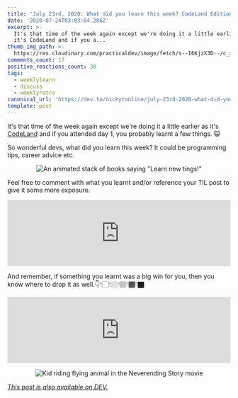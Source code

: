 ```yaml
---
title: 'July 23rd, 2020: What did you learn this week? CodeLand Edition'
date: '2020-07-24T03:03:04.286Z'
excerpt: >-
  It's that time of the week again except we're doing it a little earlier as
  it's CodeLand and if you a...
thumb_img_path: >-
  https://res.cloudinary.com/practicaldev/image/fetch/s--I6KjzX3D--/c_imagga_scale,f_auto,fl_progressive,h_420,q_auto,w_1000/https://dev-to-uploads.s3.amazonaws.com/i/7w8vcxj9yjqzw7qmmq7a.png
comments_count: 17
positive_reactions_count: 30
tags:
  - weeklylearn
  - discuss
  - weeklyretro
canonical_url: 'https://dev.to/nickytonline/july-23rd-2020-what-did-you-learn-this-week-1ogb'
template: post
---
```

It's that time of the week again except we're doing it a little earlier as it's [CodeLand](https://dev.to/codeland) and if you attended day 1, you probably learnt a few things. 😺

So wonderful devs, what did you learn this week? It could be programming tips, career advice etc.

<center>

![An animated stack of books saying "Learn new tings!"](https://media.giphy.com/media/Ec5RkrmARxPmTuXgrZ/giphy.gif)

</center>

Feel free to comment with what you learnt and/or reference your TIL post to give it some more exposure.


<iframe class="liquidTag" src="https://dev.to/embed/tag?args=todayilearned" style="border: 0; width: 100%;"></iframe>


And remember, if something you learnt was a big win for you, then you know where to drop it as well.👇👇🏻👇🏼👇🏽👇🏾👇🏿


<iframe class="liquidTag" src="https://dev.to/embed/link?args=https%3A%2F%2Fdev.to%2Fdevteam%2Fwhat-was-your-win-this-week-29kh" style="border: 0; width: 100%;"></iframe>


<center>

![Kid riding flying animal in the Neverending Story movie](https://media.giphy.com/media/cOB8cDnKM6eyY/giphy-downsized-large.gif)

</center>

*[This post is also available on DEV.](https://dev.to/nickytonline/july-23rd-2020-what-did-you-learn-this-week-1ogb)*


<script>
const parent = document.getElementsByTagName('head')[0];
const script = document.createElement('script');
script.type = 'text/javascript';
script.src = 'https://cdnjs.cloudflare.com/ajax/libs/iframe-resizer/4.1.1/iframeResizer.min.js';
script.charset = 'utf-8';
script.onload = function() {
    window.iFrameResize({}, '.liquidTag');
};
parent.appendChild(script);
</script>    
